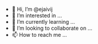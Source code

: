 - 👋 Hi, I’m @ejaivij
- 👀 I’m interested in ...
- 🌱 I’m currently learning ...
- 💞️ I’m looking to collaborate on ...
- 📫 How to reach me ...

<!---
ejaivij/ejaivij is a ✨ special ✨ repository because its `README.md` (this file) appears on your GitHub profile.
You can click the Preview link to take a look at your changes.
--->
